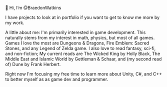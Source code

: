👋 Hi, I’m @BraedonWatkins

I have projects to look at in portfolio if you want to get to know me more by my work.


A little about me:
I'm primarily interested in game development. This naturally stems from my interest in math, physics, but most of all games. Games I love the most are Dungeons & Dragons, Fire Emblem: Sacred Stones, and any Legend of Zelda game. I also love to read fantasy, sci-fi, and non-fiction; My current reads are The Wicked King by Holly Black, The Middle East and Islamic World by Gettleman & Schaar, and (my second read of) Dune by Frank Herbert.

Right now I'm focusing my free time to learn more about Unity, C#, and C++ to better myself as as game dev and programmer.

<!---
BraedonWatkins/BraedonWatkins is a ✨ special ✨ repository because its `README.md` (this file) appears on your GitHub profile.
You can click the Preview link to take a look at your changes.
--->
